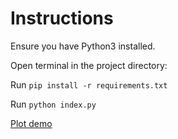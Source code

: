 # Instructions

Ensure you have Python3 installed.

Open terminal in the project directory:

Run `pip install -r requirements.txt`

Run `python index.py`

[Plot demo](plotter_demo.mov)
